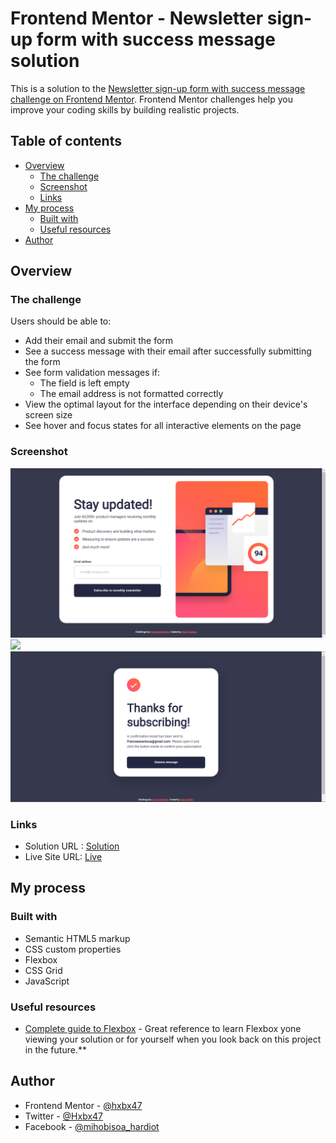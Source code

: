 # Frontend Mentor - Newsletter sign-up form with success message solution

This is a solution to the [Newsletter sign-up form with success message challenge on Frontend Mentor](https://www.frontendmentor.io/challenges/newsletter-signup-form-with-success-message-3FC1AZbNrv). Frontend Mentor challenges help you improve your coding skills by building realistic projects. 

## Table of contents

- [Overview](#overview)
  - [The challenge](#the-challenge)
  - [Screenshot](#screenshot)
  - [Links](#links)
- [My process](#my-process)
  - [Built with](#built-with)
  - [Useful resources](#useful-resources)
- [Author](#author)
 

## Overview

### The challenge

Users should be able to:

- Add their email and submit the form
- See a success message with their email after successfully submitting the form
- See form validation messages if:
  - The field is left empty
  - The email address is not formatted correctly
- View the optimal layout for the interface depending on their device's screen size
- See hover and focus states for all interactive elements on the page

### Screenshot

![](screenshot/desktop-screen.png)
![](screenshot/mobile-screen.png)
![](screenshot/succes-message.png)

### Links

- Solution URL : [Solution](https://www.frontendmentor.io/solutions/newsletter-sign-up-with-success-message-and-animation-FnfMtBkEDZ) 
- Live Site URL: [Live](https://glowing-longma-30fc80.netlify.app/)

## My process

### Built with

- Semantic HTML5 markup
- CSS custom properties
- Flexbox
- CSS Grid
- JavaScript 
 
 
 
### Useful resources 
- [Complete guide to Flexbox](https://css-tricks.com/snippets/css/a-guide-to-flexbox/) - Great reference to learn Flexbox
yone viewing your solution or for yourself when you look back on this project in the future.**

## Author 
- Frontend Mentor - [@hxbx47](https://www.frontendmentor.io/profile/hxbx47)
- Twitter - [@Hxbx47](https://www.twitter.com/Hxbx47)
- Facebook - [@mihobisoa_hardiot](https://www.facebook.com/hxbx.47)
